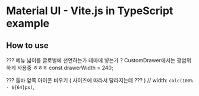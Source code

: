 # Material UI - Vite.js in TypeScript example

## How to use

???  메뉴 넓이를 글로벌에 선언하는가 테마에 넣는가 ? 
CustomDrawer에서는 광범위하게 사용중 ㅎㅎㅎ
const drawerWidth = 240;


??? 툴바 앞쪽 아이콘 비우기 ( 사이즈에 따라서 달라지는데 ??? )
//  width: `calc(100% - ${64}px)`,




